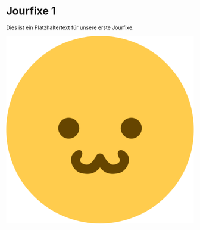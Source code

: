 <style>a {text-decoration: none;}</style>
# Jourfixe 1

Dies ist ein Platzhaltertext für unsere erste Jourfixe.

![Image](img/gotcha.png)